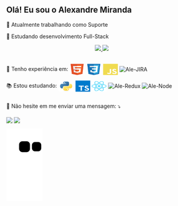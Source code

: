 ## Olá! Eu sou o Alexandre Miranda


<p>🔭 Atualmente trabalhando como Suporte</p>
<p>🌱 Estudando desenvolvimento Full-Stack</p>

<div align="center">
  <a href="https://github.com/alemiranda-dev" rel="noopener noreferrer">
  <img height="150em" src="https://github-readme-stats.vercel.app/api?username=alemiranda-dev&show_icons=true&theme=dark&include_all_commits=true&count_private=true"/>
  <img height="150em" src="https://github-readme-stats.vercel.app/api/top-langs/?username=alemiranda-dev&layout=compact&langs_count=7&theme=dark"/>
  </a>
</div>
<div style="display: inline_block"><br>
<p>
  📌 Tenho experiência em:
  <img align="center" alt="Ale-HTML" height="30" width="40" src="https://raw.githubusercontent.com/devicons/devicon/master/icons/html5/html5-original.svg">
  <img align="center" alt="Ale-CSS" height="30" width="40" src="https://raw.githubusercontent.com/devicons/devicon/master/icons/css3/css3-original.svg">
  <img align="center" alt="Ale-Js" height="30" width="40" src="https://raw.githubusercontent.com/devicons/devicon/master/icons/javascript/javascript-plain.svg">
  <img align="center" alt="Ale-JIRA" height="30" width="40" src="https://cdn.jsdelivr.net/gh/devicons/devicon/icons/jira/jira-original.svg" />
</p>
<p>
  📚 Estou estudando:
  <img align="center" alt="Ale-Py" height="30" width="40" src="https://raw.githubusercontent.com/devicons/devicon/master/icons/python/python-original.svg">
  <img align="center" alt="Ale-Ts" height="30" width="40" src="https://raw.githubusercontent.com/devicons/devicon/master/icons/typescript/typescript-plain.svg">
  <img align="center" alt="Ale-React" height="30" width="40" src="https://raw.githubusercontent.com/devicons/devicon/master/icons/react/react-original.svg">
  <img align="center" alt="Ale-Redux" height="30" width="40" src="https://cdn.jsdelivr.net/gh/devicons/devicon/icons/redux/redux-original.svg" />
  <img align="center" alt="Ale-Node" height="30" width="40" src="https://cdn.jsdelivr.net/gh/devicons/devicon/icons/nodejs/nodejs-original.svg">
</p>
</div>
  
##
📲 Não hesite em me enviar uma mensagem: ⤵️ 
<div> 

  <a href = "mailto:thealexandrem@gmail.com"><img align="middle" src="https://img.shields.io/badge/-Gmail-%23333?style=for-the-badge&logo=gmail&logoColor=white" target="_blank"></a>
  <a href="https://www.linkedin.com/in/alxd-miranda/" target="_blank"><img align="middle" src="https://img.shields.io/badge/-LinkedIn-%230077B5?style=for-the-badge&logo=linkedin&logoColor=white" target="_blank"></a> 

    
![Snake animation](https://github.com/alemiranda-dev/alemiranda-dev/blob/output/github-contribution-grid-snake.svg)
 
</div>
